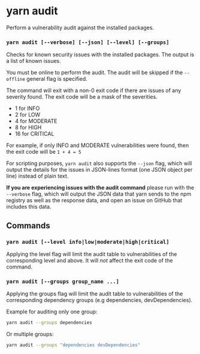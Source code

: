 # yarn audit

Perform a vulnerability audit against the installed packages.

### `yarn audit [--verbose] [--json] [--level] [--groups]`

Checks for known security issues with the installed packages. The output is a list of known issues.

You must be online to perform the audit. The audit will be skipped if the `--offline` general flag is specified.

The command will exit with a non-0 exit code if there are issues of any severity found. The exit code will be a mask of the severities.

- 1 for INFO
- 2 for LOW
- 4 for MODERATE
- 8 for HIGH
- 16 for CRITICAL

For example, if only INFO and MODERATE vulnerabilities were found, then the exit code will be `1 + 4 = 5`

For scripting purposes, `yarn audit` also supports the `--json` flag, which will output the details for the issues in JSON-lines format (one JSON object per line) instead of plain text.

**If you are experiencing issues with the audit command** please run with the `--verbose` flag, which will output the JSON data that yarn sends to the npm registry as well as the response data, and open an issue on GitHub that includes this data.

## Commands

### `yarn audit [--level info|low|moderate|high|critical]`

Applying the level flag will limit the audit table to vulnerabilities of the corresponding level and above. It will _not_ affect the exit code of the command.

### `yarn audit [--groups group_name ...]`

Applying the groups flag will limit the audit table to vulnerabilities of the corresponding dependency groups (e.g dependencies, devDependencies).

Example for auditing only one group:

```bash
yarn audit --groups dependencies
```

Or multiple groups:

```bash
yarn audit --groups "dependencies devDependencies"
```

